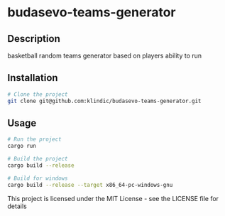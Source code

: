 # budasevo-teams-generator

## Description
basketball random teams generator based on players ability to run

## Installation
```bash
# Clone the project
git clone git@github.com:klindic/budasevo-teams-generator.git
```

## Usage
```bash
# Run the project
cargo run
```

```bash
# Build the project
cargo build --release
```

```bash
# Build for windows
cargo build --release --target x86_64-pc-windows-gnu
```

This project is licensed under the MIT License - see the LICENSE file for details
